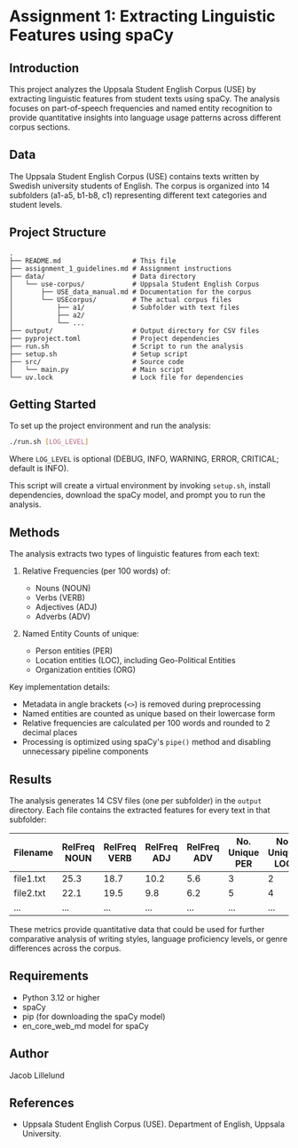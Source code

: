 # Assignment 1: Extracting Linguistic Features using spaCy

## Introduction
This project analyzes the Uppsala Student English Corpus (USE) by extracting linguistic features from student texts using spaCy. The analysis focuses on part-of-speech frequencies and named entity recognition to provide quantitative insights into language usage patterns across different corpus sections.

## Data
The Uppsala Student English Corpus (USE) contains texts written by Swedish university students of English. The corpus is organized into 14 subfolders (a1-a5, b1-b8, c1) representing different text categories and student levels. 

## Project Structure

```
.
├── README.md                  # This file
├── assignment_1_guidelines.md # Assignment instructions
├── data/                      # Data directory
│   └── use-corpus/            # Uppsala Student English Corpus
│       ├── USE_data_manual.md # Documentation for the corpus
│       └── USEcorpus/         # The actual corpus files
│           ├── a1/            # Subfolder with text files
│           ├── a2/
│           └── ...
├── output/                    # Output directory for CSV files
├── pyproject.toml             # Project dependencies
├── run.sh                     # Script to run the analysis
├── setup.sh                   # Setup script
├── src/                       # Source code
│   └── main.py                # Main script
└── uv.lock                    # Lock file for dependencies
```

## Getting Started
To set up the project environment and run the analysis:

```bash
./run.sh [LOG_LEVEL]
```
Where `LOG_LEVEL` is optional (DEBUG, INFO, WARNING, ERROR, CRITICAL; default is INFO).

This script will create a virtual environment by invoking `setup.sh`, install dependencies, download the spaCy model, and prompt you to run the analysis.


## Methods
The analysis extracts two types of linguistic features from each text:

1. Relative Frequencies (per 100 words) of:
   - Nouns (NOUN)
   - Verbs (VERB)
   - Adjectives (ADJ)
   - Adverbs (ADV)

2. Named Entity Counts of unique:
   - Person entities (PER)
   - Location entities (LOC), including Geo-Political Entities
   - Organization entities (ORG)

Key implementation details:
- Metadata in angle brackets (`<>`) is removed during preprocessing
- Named entities are counted as unique based on their lowercase form
- Relative frequencies are calculated per 100 words and rounded to 2 decimal places
- Processing is optimized using spaCy's `pipe()` method and disabling unnecessary pipeline components

## Results
The analysis generates 14 CSV files (one per subfolder) in the `output` directory. Each file contains the extracted features for every text in that subfolder:

| Filename | RelFreq NOUN | RelFreq VERB | RelFreq ADJ | RelFreq ADV | No. Unique PER | No. Unique LOC | No. Unique ORG |
|----------|-------------|-------------|------------|------------|---------------|--------------|--------------|
| file1.txt | 25.3 | 18.7 | 10.2 | 5.6 | 3 | 2 | 1 |
| file2.txt | 22.1 | 19.5 | 9.8 | 6.2 | 5 | 4 | 0 |
| ... | ... | ... | ... | ... | ... | ... | ... |

These metrics provide quantitative data that could be used for further comparative analysis of writing styles, language proficiency levels, or genre differences across the corpus.

## Requirements

- Python 3.12 or higher
- spaCy
- pip (for downloading the spaCy model)
- en_core_web_md model for spaCy

## Author

Jacob Lillelund

## References

- Uppsala Student English Corpus (USE). Department of English, Uppsala University.
